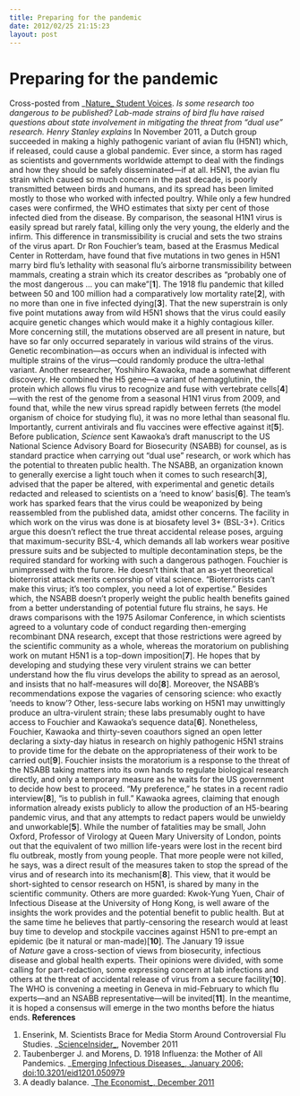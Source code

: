 ```yaml
---
title: Preparing for the pandemic
date: 2012/02/25 21:15:23
layout: post
---
```

# Preparing for the pandemic

Cross-posted from _[Nature_ Student Voices](http://www.nature.com/scitable/blog/student-voices/preparing_for_the_pandemic). _Is some research too dangerous to be published? Lab-made strains of bird flu have raised questions about state involvement in mitigating the threat from “dual use” research. Henry Stanley explains_ In November 2011, a Dutch group succeeded in making a highly pathogenic variant of avian flu (H5N1) which, if released, could cause a global pandemic. Ever since, a storm has raged as scientists and governments worldwide attempt to deal with the findings and how they should be safely disseminated—if at all. H5N1, the avian flu strain which caused so much concern in the past decade, is poorly transmitted between birds and humans, and its spread has been limited mostly to those who worked with infected poultry. While only a few hundred cases were confirmed, the WHO estimates that sixty per cent of those infected died from the disease. By comparison, the seasonal H1N1 virus is easily spread but rarely fatal, killing only the very young, the elderly and the infirm. This difference in transmissibility is crucial and sets the two strains of the virus apart. Dr Ron Fouchier’s team, based at the Erasmus Medical Center in Rotterdam, have found that five mutations in two genes in H5N1 marry bird flu’s lethality with seasonal flu’s airborne transmissibility between mammals, creating a strain which its creator describes as “probably one of the most dangerous … you can make”[**1**]. The 1918 flu pandemic that killed between 50 and 100 million had a comparatively low mortality rate[**2**], with no more than one in five infected dying[**3**]. That the new superstrain is only five point mutations away from wild H5N1 shows that the virus could easily acquire genetic changes which would make it a highly contagious killer. More concerning still, the mutations observed are all present in nature, but have so far only occurred separately in various wild strains of the virus. Genetic recombination—as occurs when an individual is infected with multiple strains of the virus—could randomly produce the ultra-lethal variant. Another researcher, Yoshihiro Kawaoka, made a somewhat different discovery. He combined the H5 gene—a variant of hemagglutinin, the protein which allows flu virus to recognize and fuse with vertebrate cells[**4**]—with the rest of the genome from a seasonal H1N1 virus from 2009, and found that, while the new virus spread rapidly between ferrets (the model organism of choice for studying flu), it was no more lethal than seasonal flu. Importantly, current antivirals and flu vaccines were effective against it[**5**]. Before publication, _Science_ sent Kawaoka’s draft manuscript to the US National Science Advisory Board for Biosecurity (NSABB) for counsel, as is standard practice when carrying out “dual use” research, or work which has the potential to threaten public health. The NSABB, an organization known to generally exercise a light touch when it comes to such research[**3**], advised that the paper be altered, with experimental and genetic details redacted and released to scientists on a ‘need to know’ basis[**6**]. The team’s work has sparked fears that the virus could be weaponized by being reassembled from the published data, amidst other concerns. The facility in which work on the virus was done is at biosafety level 3+ (BSL-3+). Critics argue this doesn’t reflect the true threat accidental release poses, arguing that maximum-security BSL-4, which demands all lab workers wear positive pressure suits and be subjected to multiple decontamination steps, be the required standard for working with such a dangerous pathogen. Fouchier is unimpressed with the furore. He doesn’t think that an as-yet theoretical bioterrorist attack merits censorship of vital science. “Bioterrorists can’t make this virus; it’s too complex, you need a lot of expertise.” Besides which, the NSABB doesn’t properly weight the public health benefits gained from a better understanding of potential future flu strains, he says. He draws comparisons with the 1975 Asilomar Conference, in which scientists agreed to a voluntary code of conduct regarding then-emerging recombinant DNA research, except that those restrictions were agreed by the scientific community as a whole, whereas the moratorium on publishing work on mutant H5N1 is a top-down imposition[**7**]. He hopes that by developing and studying these very virulent strains we can better understand how the flu virus develops the ability to spread as an aerosol, and insists that no half-measures will do[**8**]. Moreover, the NSABB’s recommendations expose the vagaries of censoring science: who exactly ‘needs to know’? Other, less-secure labs working on H5N1 may unwittingly produce an ultra-virulent strain; these labs presumably ought to have access to Fouchier and Kawaoka’s sequence data[**6**]. Nonetheless, Fouchier, Kawaoka and thirty-seven coauthors signed an open letter declaring a sixty-day hiatus in research on highly pathogenic H5N1 strains to provide time for the debate on the appropriateness of their work to be carried out[**9**]. Fouchier insists the moratorium is a response to the threat of the NSABB taking matters into its own hands to regulate biological research directly, and only a temporary measure as he waits for the US government to decide how best to proceed. “My preference,” he states in a recent radio interview[**8**], “is to publish in full.” Kawaoka agrees, claiming that enough information already exists publicly to allow the production of an H5-bearing pandemic virus, and that any attempts to redact papers would be unwieldy and unworkable[**5**]. While the number of fatalities may be small, John Oxford, Professor of Virology at Queen Mary University of London, points out that the equivalent of two million life-years were lost in the recent bird flu outbreak, mostly from young people. That more people were not killed, he says, was a direct result of the measures taken to stop the spread of the virus and of research into its mechanism[**8**]. This view, that it would be short-sighted to censor research on H5N1, is shared by many in the scientific community. Others are more guarded: Kwok-Yung Yuen, Chair of Infectious Disease at the University of Hong Kong, is well aware of the insights the work provides and the potential benefit to public health. But at the same time he believes that partly-censoring the research would at least buy time to develop and stockpile vaccines against H5N1 to pre-empt an epidemic (be it natural or man-made)[**10**]. The January 19 issue of _Nature_ gave a cross-section of views from biosecurity, infectious disease and global health experts. Their opinions were divided, with some calling for part-redaction, some expressing concern at lab infections and others at the threat of accidental release of virus from a secure facility[**10**]. The WHO is convening a meeting in Geneva in mid-February to which flu experts—and an NSABB representative—will be invited[**11**]. In the meantime, it is hoped a consensus will emerge in the two months before the hiatus ends. **References**

  1. Enserink, M. Scientists Brace for Media Storm Around Controversial Flu Studies. _[ScienceInsider_](http://news.sciencemag.org/scienceinsider/2011/11/scientists-brace-for-media-storm.html), November 2011
  2. Taubenberger J. and Morens, D. 1918 Influenza: the Mother of All Pandemics. _[Emerging Infectious Diseases_, January 2006; doi:10.3201/eid1201.050979](http://wwwnc.cdc.gov/eid/article/12/1/05-0979_article.htm)
  3. A deadly balance. _[The Economist_, December 2011](http://www.economist.com/node/21542156)
